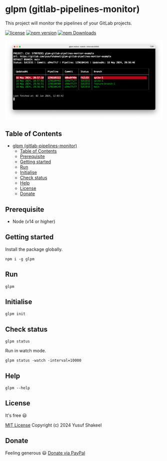 # glpm (gitlab-pipelines-monitor)

This project will monitor the pipelines of your GitLab projects.

[![license](https://img.shields.io/badge/license-MIT-blue.svg)](https://github.com/yusufshakeel/glpm)
[![npm version](https://img.shields.io/badge/npm-0.2.1-blue.svg)](https://www.npmjs.com/package/glpm)
[![npm Downloads](https://img.shields.io/npm/dm/glpm.svg)](https://www.npmjs.com/package/glpm)

![Image](./assets//screenshot.png)

## Table of Contents

- [glpm (gitlab-pipelines-monitor)](#glpm-gitlab-pipelines-monitor)
  - [Table of Contents](#table-of-contents)
  - [Prerequisite](#prerequisite)
  - [Getting started](#getting-started)
  - [Run](#run)
  - [Initialise](#initialise)
  - [Check status](#check-status)
  - [Help](#help)
  - [License](#license)
  - [Donate](#donate)

## Prerequisite

- Node (v14 or higher)

## Getting started

Install the package globally.

```shell
npm i -g glpm
```

## Run

```shell
glpm
```

## Initialise

```shell
glpm init
```

## Check status

```shell
glpm status
```

Run in watch mode.

```shell
glpm status -watch -interval=10000
```

## Help

```shell
glpm --help
```

## License

It's free :smiley:

[MIT License](https://github.com/yusufshakeel/glpm/blob/main/LICENSE) Copyright (c) 2024 Yusuf Shakeel

## Donate

Feeling generous :smiley: [Donate via PayPal](https://www.paypal.me/yusufshakeel)
